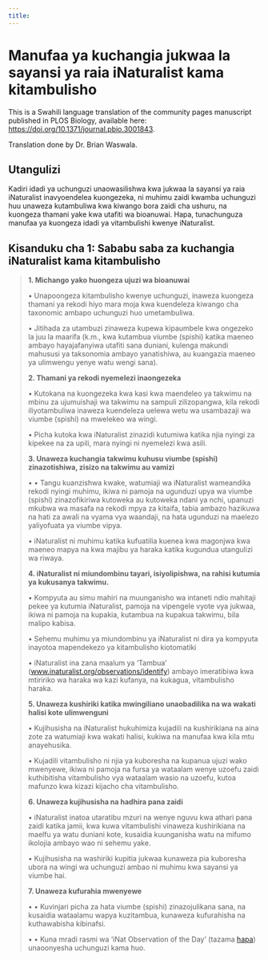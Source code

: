 ```yaml
---
title:
---
```

# Manufaa ya kuchangia jukwaa la sayansi ya raia iNaturalist kama kitambulisho

This is a Swahili language translation of the community pages manuscript published in PLOS Biology, available here: https://doi.org/10.1371/journal.pbio.3001843.

Translation done by Dr. Brian Waswala.

## Utangulizi

Kadiri idadi ya uchunguzi unaowasilishwa kwa jukwaa la sayansi ya raia iNaturalist inavyoendelea kuongezeka, ni muhimu zaidi kwamba uchunguzi huu unaweza kutambuliwa kwa kiwango bora zaidi cha ushuru, na kuongeza thamani yake kwa utafiti wa bioanuwai. Hapa, tunachunguza manufaa ya kuongeza idadi ya vitambulishi kwenye iNaturalist.


## Kisanduku cha 1: Sababu saba za kuchangia iNaturalist kama kitambulisho
<blockquote>

**1. Michango yako huongeza ujuzi wa bioanuwai**

•	Unapoongeza kitambulisho kwenye uchunguzi, inaweza kuongeza thamani ya rekodi hiyo mara moja kwa kuendeleza kiwango cha taxonomic ambapo uchunguzi huo umetambuliwa.

•	Jitihada za utambuzi zinaweza kupewa kipaumbele kwa ongezeko la juu la maarifa (k.m., kwa kutambua viumbe (spishi) katika maeneo ambayo hayajafanyiwa utafiti sana duniani, kulenga makundi mahususi ya taksonomia ambayo yanatishiwa, au kuangazia maeneo ya ulimwengu yenye watu wengi sana).

**2. Thamani ya rekodi nyemelezi inaongezeka**

•	Kutokana na kuongezeka kwa kasi kwa maendeleo ya takwimu na mbinu za ujumuishaji wa takwimu na sampuli zilizopangwa, kila rekodi iliyotambuliwa inaweza kuendeleza uelewa wetu wa usambazaji wa viumbe (spishi) na mwelekeo wa wingi.

•	Picha kutoka kwa iNaturalist zinazidi kutumiwa katika njia nyingi za kipekee na za upili, mara nyingi ni nyemelezi kwa asili.

**3. Unaweza kuchangia takwimu kuhusu viumbe (spishi) zinazotishiwa, zisizo na takwimu au vamizi**

•	•	Tangu kuanzishwa kwake, watumiaji wa iNaturalist wameandika rekodi nyingi muhimu, ikiwa ni pamoja na ugunduzi upya wa viumbe (spishi) zinazofikiriwa kutoweka au kutoweka ndani ya nchi, upanuzi mkubwa wa masafa na rekodi mpya za kitaifa, tabia ambazo hazikuwa na hati za awali na vyama vya waandaji, na hata ugunduzi na maelezo yaliyofuata ya viumbe vipya.

•	iNaturalist ni muhimu katika kufuatilia kuenea kwa magonjwa kwa maeneo mapya na kwa majibu ya haraka katika kugundua utangulizi wa riwaya.

**4. iNaturalist ni miundombinu tayari, isiyolipishwa, na rahisi kutumia ya kukusanya takwimu.**

•	Kompyuta au simu mahiri na muunganisho wa intaneti ndio mahitaji pekee ya kutumia iNaturalist, pamoja na vipengele vyote vya jukwaa, ikiwa ni pamoja na kupakia, kutambua na kupakua takwimu, bila malipo kabisa.

•	Sehemu muhimu ya miundombinu ya iNaturalist ni dira ya kompyuta inayotoa mapendekezo ya kitambulisho kiotomatiki

•	iNaturalist ina zana maalum ya ‘Tambua’ (www.inaturalist.org/observations/identify) ambayo imeratibiwa kwa mtiririko wa haraka wa kazi kufanya, na kukagua, vitambulisho haraka.

**5. Unaweza kushiriki katika mwingiliano unaobadilika na wa wakati halisi kote ulimwenguni**

•	Kujihusisha na iNaturalist hukuhimiza kujadili na kushirikiana na aina zote za watumiaji kwa wakati halisi, kukiwa na manufaa kwa kila mtu anayehusika.

•	Kujadili vitambulisho ni njia ya kuboresha na kupanua ujuzi wako mwenyewe, ikiwa ni pamoja na fursa ya wataalam wenye uzoefu zaidi kuthibitisha vitambulisho vya wataalam wasio na uzoefu, kutoa mafunzo kwa kizazi kijacho cha vitambulisho.

**6. Unaweza kujihusisha na hadhira pana zaidi**

•	iNaturalist inatoa utaratibu mzuri na wenye nguvu kwa athari pana zaidi katika jamii, kwa kuwa vitambulishi vinaweza kushirikiana na maelfu ya watu duniani kote, kusaidia kuunganisha watu na mifumo ikolojia ambayo wao ni sehemu yake.

•	Kujihusisha na washiriki kupitia jukwaa kunaweza pia kuboresha ubora na wingi wa uchunguzi ambao ni muhimu kwa sayansi ya viumbe hai.

**7. Unaweza kufurahia mwenyewe**

•	•	Kuvinjari picha za hata viumbe (spishi) zinazojulikana sana, na kusaidia wataalamu wapya kuzitambua, kunaweza kufurahisha na kuthawabisha kibinafsi.

•	•	Kuna mradi rasmi wa ‘iNat Observation of the Day’ (tazama [hapa]((https://www.inaturalist.org/projects/inat-observation-of-the-day))) unaoonyesha uchunguzi kama huo.

</blockquote>
